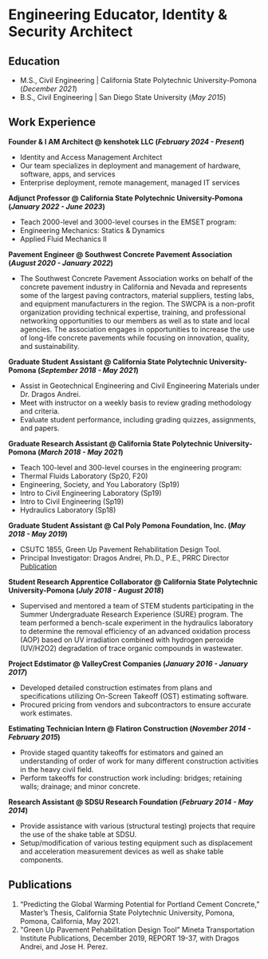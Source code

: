 # Engineering Educator, Identity & Security Architect 



## Education						       		
- M.S., Civil Engineering | California State Polytechnic University-Pomona (_December 2021_)
- B.S., Civil Engineering | San Diego State University (_May 2015_)

## Work Experience
**Founder & I AM Architect @ kenshotek LLC (_February 2024 - Present_)**
- Identity and Access Management Architect
- Our team specializes in deployment and management of hardware, software, apps, and services
- Enterprise deployment, remote management, managed IT services

**Adjunct Professor @ California State Polytechnic University-Pomona (_January 2022 - June 2023_)**
- Teach 2000-level and 3000-level courses in the EMSET program:
- Engineering Mechanics: Statics & Dynamics 
- Applied Fluid Mechanics II

**Pavement Engineer @ Southwest Concrete Pavement Association (_August 2020 - January 2022_)**
- The Southwest Concrete Pavement Association works on behalf of the concrete pavement industry in California and Nevada and represents some of the largest paving contractors, material suppliers, testing labs, and equipment manufacturers in the region. The SWCPA is a non-profit organization providing technical expertise, training, and professional networking opportunities to our members as well as to state and local agencies. The association engages in opportunities to increase the use of long-life concrete pavements while focusing on innovation, quality, and sustainability.

**Graduate Student Assistant @ California State Polytechnic University-Pomona (_September 2018 - May 2021_)**
- Assist in Geotechnical Engineering and Civil Engineering Materials under Dr. Dragos Andrei. 
- Meet with instructor on a weekly basis to review grading methodology and criteria. 
- Evaluate student performance, including grading quizzes, assignments, and papers.

**Graduate Research Assistant @ California State Polytechnic University-Pomona (_March 2018 - May 2021_)**
- Teach 100-level and 300-level courses in the engineering program: 
- Thermal Fluids Laboratory (Sp20, F20)
- Engineering, Society, and You Laboratory (Sp19) 
- Intro to Civil Engineering Laboratory (Sp19)
- Intro to Civil Engineering (Sp19)
- Hydraulics Laboratory (Sp18)

**Graduate Student Assistant @ Cal Poly Pomona Foundation, Inc. (_May 2018 - May 2019_)**
- CSUTC 1855, Green Up Pavement Rehabilitation Design Tool. 
- Principal Investigator: Dragos Andrei, Ph.D., P.E., PRRC Director
[Publication](https://transweb.sjsu.edu/research/1855-Pavement-Decision-Tool)

**Student Research Apprentice Collaborator @ California State Polytechnic University-Pomona (_July 2018 - August 2018_)**
- Supervised and mentored a team of STEM students participating in the Summer Undergraduate Research Experience (SURE) program. The team performed a bench-scale experiment in the hydraulics laboratory to determine the removal efficiency of an advanced oxidation process (AOP) based on UV irradiation combined with hydrogen peroxide (UV/H2O2) degradation of trace organic compounds in wastewater.

**Project Edstimator @ ValleyCrest Companies (_January 2016 - January 2017_)**
- Developed detailed construction estimates from plans and specifications utilizing On-Screen Takeoff (OST) estimating software. 
- Procured pricing from vendors and subcontractors to ensure accurate work estimates.

**Estimating Technician Intern @ Flatiron Construction (_November 2014 - February 2015_)**
- Provide staged quantity takeoffs for estimators and gained an understanding of order of work for many different construction activities in the heavy civil field.
- Perform takeoffs for construction work including: bridges; retaining walls; drainage; and minor concrete.

**Research Assistant @ SDSU Research Foundation (_February 2014 - May 2014_)**
- Provide assistance with various (structural testing) projects that require the use of the shake table at SDSU.
- Setup/modification of various testing equipment such as displacement and acceleration measurement devices as well as shake table components.

## Publications
1. “Predicting the Global Warming Potential for Portland Cement Concrete,” Master’s Thesis, California State Polytechnic University, Pomona, Pomona, California, May 2021.
2. "Green Up Pavement Pehabilitation Design Tool” Mineta Transportation Institute Publications, December 2019, REPORT 19-37, with Dragos Andrei, and Jose H. Perez.
